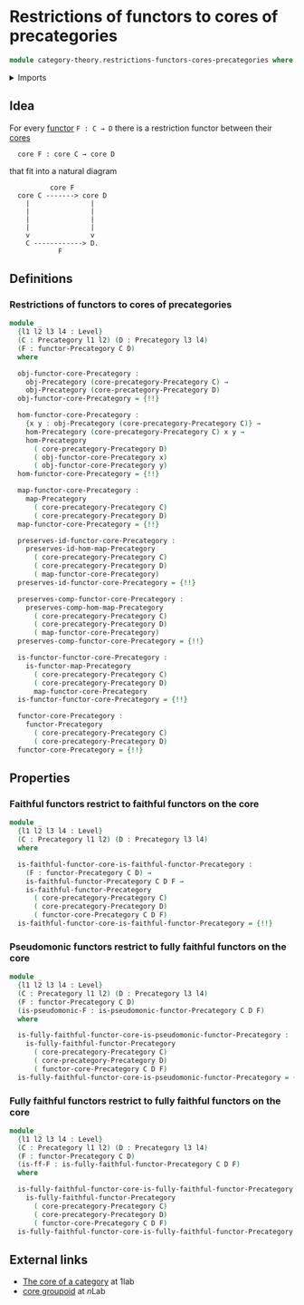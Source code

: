 # Restrictions of functors to cores of precategories

```agda
module category-theory.restrictions-functors-cores-precategories where
```

<details><summary>Imports</summary>

```agda
open import category-theory.cores-precategories
open import category-theory.faithful-functors-precategories
open import category-theory.fully-faithful-functors-precategories
open import category-theory.functors-precategories
open import category-theory.isomorphisms-in-precategories
open import category-theory.maps-precategories
open import category-theory.precategories
open import category-theory.pseudomonic-functors-precategories

open import foundation.dependent-pair-types
open import foundation.subtypes
open import foundation.universe-levels
```

</details>

## Idea

For every [functor](category-theory.functors-precategories.md) `F : C → D` there
is a restriction functor between their
[cores](category-theory.cores-precategories.md)

```text
  core F : core C → core D
```

that fit into a natural diagram

```text
          core F
  core C -------> core D
    |               |
    |               |
    |               |
    |               |
    v               v
    C ------------> D.
            F
```

## Definitions

### Restrictions of functors to cores of precategories

```agda
module _
  {l1 l2 l3 l4 : Level}
  (C : Precategory l1 l2) (D : Precategory l3 l4)
  (F : functor-Precategory C D)
  where

  obj-functor-core-Precategory :
    obj-Precategory (core-precategory-Precategory C) →
    obj-Precategory (core-precategory-Precategory D)
  obj-functor-core-Precategory = {!!}

  hom-functor-core-Precategory :
    {x y : obj-Precategory (core-precategory-Precategory C)} →
    hom-Precategory (core-precategory-Precategory C) x y →
    hom-Precategory
      ( core-precategory-Precategory D)
      ( obj-functor-core-Precategory x)
      ( obj-functor-core-Precategory y)
  hom-functor-core-Precategory = {!!}

  map-functor-core-Precategory :
    map-Precategory
      ( core-precategory-Precategory C)
      ( core-precategory-Precategory D)
  map-functor-core-Precategory = {!!}

  preserves-id-functor-core-Precategory :
    preserves-id-hom-map-Precategory
      ( core-precategory-Precategory C)
      ( core-precategory-Precategory D)
      ( map-functor-core-Precategory)
  preserves-id-functor-core-Precategory = {!!}

  preserves-comp-functor-core-Precategory :
    preserves-comp-hom-map-Precategory
      ( core-precategory-Precategory C)
      ( core-precategory-Precategory D)
      ( map-functor-core-Precategory)
  preserves-comp-functor-core-Precategory = {!!}

  is-functor-functor-core-Precategory :
    is-functor-map-Precategory
      ( core-precategory-Precategory C)
      ( core-precategory-Precategory D)
      map-functor-core-Precategory
  is-functor-functor-core-Precategory = {!!}

  functor-core-Precategory :
    functor-Precategory
      ( core-precategory-Precategory C)
      ( core-precategory-Precategory D)
  functor-core-Precategory = {!!}
```

## Properties

### Faithful functors restrict to faithful functors on the core

```agda
module _
  {l1 l2 l3 l4 : Level}
  (C : Precategory l1 l2) (D : Precategory l3 l4)
  where

  is-faithful-functor-core-is-faithful-functor-Precategory :
    (F : functor-Precategory C D) →
    is-faithful-functor-Precategory C D F →
    is-faithful-functor-Precategory
      ( core-precategory-Precategory C)
      ( core-precategory-Precategory D)
      ( functor-core-Precategory C D F)
  is-faithful-functor-core-is-faithful-functor-Precategory = {!!}
```

### Pseudomonic functors restrict to fully faithful functors on the core

```agda
module _
  {l1 l2 l3 l4 : Level}
  (C : Precategory l1 l2) (D : Precategory l3 l4)
  (F : functor-Precategory C D)
  (is-pseudomonic-F : is-pseudomonic-functor-Precategory C D F)
  where

  is-fully-faithful-functor-core-is-pseudomonic-functor-Precategory :
    is-fully-faithful-functor-Precategory
      ( core-precategory-Precategory C)
      ( core-precategory-Precategory D)
      ( functor-core-Precategory C D F)
  is-fully-faithful-functor-core-is-pseudomonic-functor-Precategory = {!!}
```

### Fully faithful functors restrict to fully faithful functors on the core

```agda
module _
  {l1 l2 l3 l4 : Level}
  (C : Precategory l1 l2) (D : Precategory l3 l4)
  (F : functor-Precategory C D)
  (is-ff-F : is-fully-faithful-functor-Precategory C D F)
  where

  is-fully-faithful-functor-core-is-fully-faithful-functor-Precategory :
    is-fully-faithful-functor-Precategory
      ( core-precategory-Precategory C)
      ( core-precategory-Precategory D)
      ( functor-core-Precategory C D F)
  is-fully-faithful-functor-core-is-fully-faithful-functor-Precategory = {!!}
```

## External links

- [The core of a category](https://1lab.dev/Cat.Instances.Core.html) at 1lab
- [core groupoid](https://ncatlab.org/nlab/show/core+groupoid) at $n$Lab
